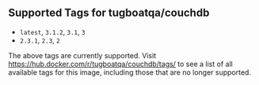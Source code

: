 ## Supported Tags for tugboatqa/couchdb

* `latest`, `3.1.2`, `3.1`, `3`
* `2.3.1`, `2.3`, `2`

The above tags are currently supported. Visit https://hub.docker.com/r/tugboatqa/couchdb/tags/ to see a list of all available tags for this image, including those that are no longer supported.
